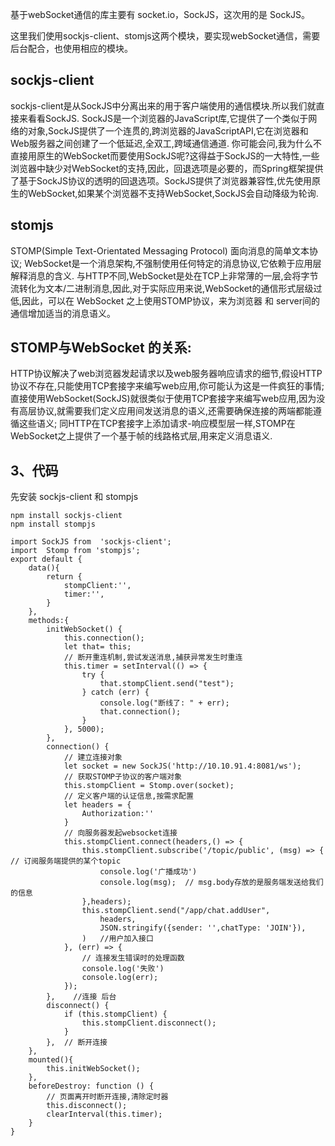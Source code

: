 

基于webSocket通信的库主要有 socket.io，SockJS，这次用的是 SockJS。


这里我们使用sockjs-client、stomjs这两个模块，要实现webSocket通信，需要后台配合，也使用相应的模块。


## sockjs-client
sockjs-client是从SockJS中分离出来的用于客户端使用的通信模块.所以我们就直接来看看SockJS. SockJS是一个浏览器的JavaScript库,它提供了一个类似于网络的对象,SockJS提供了一个连贯的,跨浏览器的JavaScriptAPI,它在浏览器和Web服务器之间创建了一个低延迟,全双工,跨域通信通道. 你可能会问,我为什么不直接用原生的WebSocket而要使用SockJS呢?这得益于SockJS的一大特性,一些浏览器中缺少对WebSocket的支持,因此，回退选项是必要的，而Spring框架提供了基于SockJS协议的透明的回退选项。SockJS提供了浏览器兼容性,优先使用原生的WebSocket,如果某个浏览器不支持WebSocket,SockJS会自动降级为轮询.



## stomjs
STOMP(Simple Text-Orientated Messaging Protocol) 面向消息的简单文本协议;
WebSocket是一个消息架构,不强制使用任何特定的消息协议,它依赖于应用层解释消息的含义.
与HTTP不同,WebSocket是处在TCP上非常薄的一层,会将字节流转化为文本/二进制消息,因此,对于实际应用来说,WebSocket的通信形式层级过低,因此，可以在 WebSocket 之上使用STOMP协议，来为浏览器 和 server间的 通信增加适当的消息语义。

## STOMP与WebSocket 的关系:

HTTP协议解决了web浏览器发起请求以及web服务器响应请求的细节,假设HTTP协议不存在,只能使用TCP套接字来编写web应用,你可能认为这是一件疯狂的事情;
直接使用WebSocket(SockJS)就很类似于使用TCP套接字来编写web应用,因为没有高层协议,就需要我们定义应用间发送消息的语义,还需要确保连接的两端都能遵循这些语义;
同HTTP在TCP套接字上添加请求-响应模型层一样,STOMP在WebSocket之上提供了一个基于帧的线路格式层,用来定义消息语义.

## 3、代码
先安装 sockjs-client 和 stompjs
```
npm install sockjs-client
npm install stompjs
```

```
import SockJS from  'sockjs-client';
import  Stomp from 'stompjs';
export default {
    data(){
        return {
            stompClient:'',
            timer:'',
        }
    },
    methods:{
        initWebSocket() {
            this.connection();
            let that= this;
            // 断开重连机制,尝试发送消息,捕获异常发生时重连
            this.timer = setInterval(() => {
                try {
                    that.stompClient.send("test");
                } catch (err) {
                    console.log("断线了: " + err);
                    that.connection();
                }
            }, 5000);
        },  
        connection() {
            // 建立连接对象
            let socket = new SockJS('http://10.10.91.4:8081/ws');
            // 获取STOMP子协议的客户端对象
            this.stompClient = Stomp.over(socket);
            // 定义客户端的认证信息,按需求配置
            let headers = {
                Authorization:''
            }
            // 向服务器发起websocket连接
            this.stompClient.connect(headers,() => {
                this.stompClient.subscribe('/topic/public', (msg) => { // 订阅服务端提供的某个topic
                    console.log('广播成功')
                    console.log(msg);  // msg.body存放的是服务端发送给我们的信息
                },headers);
                this.stompClient.send("/app/chat.addUser",
                    headers,
                    JSON.stringify({sender: '',chatType: 'JOIN'}),
                )   //用户加入接口
            }, (err) => {
                // 连接发生错误时的处理函数
                console.log('失败')
                console.log(err);
            });
        },    //连接 后台
        disconnect() {
            if (this.stompClient) {
                this.stompClient.disconnect();
            }
        },  // 断开连接
    },
    mounted(){
        this.initWebSocket();
    },
    beforeDestroy: function () {
        // 页面离开时断开连接,清除定时器
        this.disconnect();
        clearInterval(this.timer);
    }
}
```